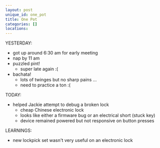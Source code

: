 ```yaml
---
layout: post
unique_id: one_pot
title: One Pot
categories: []
locations: 
---
```


YESTERDAY:
* got up around 6:30 am for early meeting
* nap by 11 am
* puzzled pint!
  * super late again :(
* bachata!
  * lots of twinges but no sharp pains ...
  * need to practice a ton :(

TODAY:
* helped Jackie attempt to debug a broken lock
  * cheap Chinese electronic lock
  * looks like either a firmware bug or an electrical short (stuck key)
  * device remained powered but not responsive on button presses

LEARNINGS:
* new lockpick set wasn't very useful on an electronic lock
